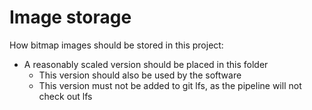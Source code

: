 # Image storage

How bitmap images should be stored in this project:
- A reasonably scaled version should be placed in this folder
    - This version should also be used by the software
    - This version must not be added to git lfs, as the pipeline will not check out lfs
